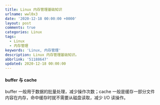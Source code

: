 ```yaml
---
title: Linux 内存管理基础知识
urlname: wwl0x3
date: '2020-12-18 00:00:00 +0000'
layout: post
comments: true
categories: Linux
tags:
  - Linux
  - 内存管理
keywords: 'Linux, 内存管理'
description: Linux 内存管理基础知识。
abbrlink: '51188647'
updated: 2020-12-18 00:00:00
---
```


#### buffer 与 cache

buffer 一般用于数据的批量处理，减少操作次数；cache 一般是缓存一部分文件内容在内存，命中缓存时就不需要从磁盘读取，减少 I/O 读操作。

